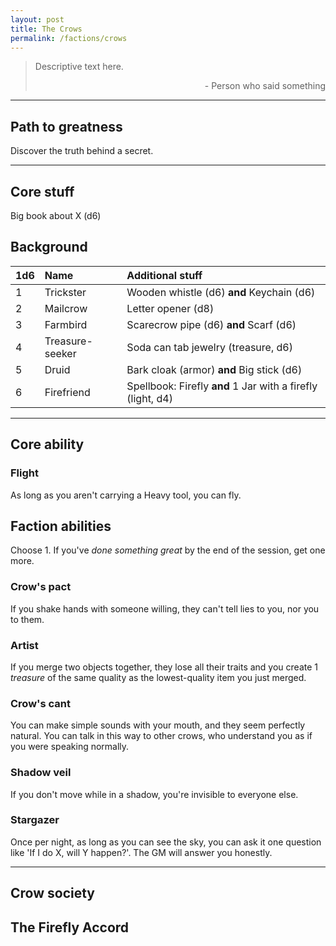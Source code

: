 ```yaml
---
layout: post
title: The Crows
permalink: /factions/crows
---
```


>Descriptive text here.
>
><p style="text-align: right">- Person who said something</p>

***

## Path to greatness
Discover the truth behind a secret.

***

## Core stuff
Big book about X (d6)

## Background

| 1d6        | Name           | Additional stuff                               |
|:-----------|:---------------|:-----------------------------------------------|
| 1          | Trickster      | Wooden whistle (d6) <b>and</b> Keychain (d6)   |
| 2          | Mailcrow       | Letter opener (d8)                             |
| 3          | Farmbird       | Scarecrow pipe (d6) <b>and</b> Scarf (d6)      |
| 4          | Treasure-seeker | Soda can tab jewelry (treasure, d6)           |
| 5          | Druid          | Bark cloak (armor) <b>and</b> Big stick (d6)   |
| 6          | Firefriend     | Spellbook: Firefly <b>and</b> 1 Jar with a firefly (light, d4) |

***

## Core ability

### Flight
As long as you aren't carrying a Heavy tool, you can fly.

## Faction abilities
Choose 1. If you've <i>done something great</i> by the end of the session, get one more.

### Crow's pact
If you shake hands with someone willing, they can't tell lies to you, nor you to them.

### Artist
If you merge two objects together, they lose all their traits and you create 1 <i>treasure</i> of the same quality as the lowest-quality item you just merged.

### Crow's cant
You can make simple sounds with your mouth, and they seem perfectly natural. You can talk in this way to other crows, who understand you as if you were speaking normally.

### Shadow veil
If you don't move while in a shadow, you're invisible to everyone else.

### Stargazer
Once per night, as long as you can see the sky, you can ask it one question like 'If I do X, will Y happen?'. The GM will answer you honestly.

***

## Crow society

## The Firefly Accord




